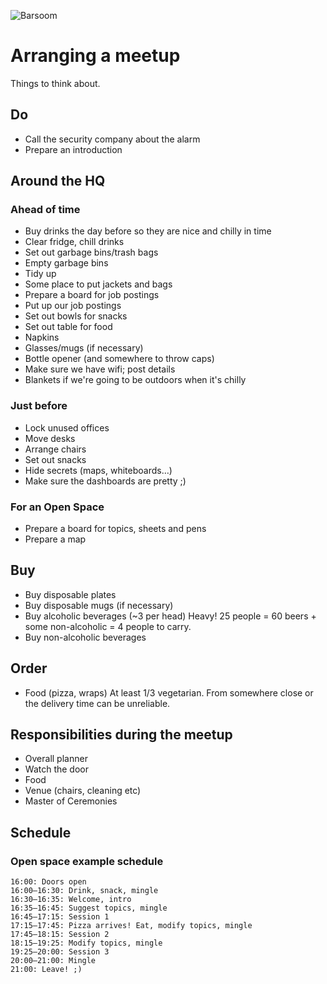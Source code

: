 ![Barsoom](http://barsoom.se/barsoom.png)

# Arranging a meetup

Things to think about.

## Do

* Call the security company about the alarm
* Prepare an introduction


## Around the HQ

### Ahead of time

* Buy drinks the day before so they are nice and chilly in time
* Clear fridge, chill drinks
* Set out garbage bins/trash bags
* Empty garbage bins
* Tidy up
* Some place to put jackets and bags
* Prepare a board for job postings
* Put up our job postings
* Set out bowls for snacks
* Set out table for food
* Napkins
* Glasses/mugs (if necessary)
* Bottle opener (and somewhere to throw caps)
* Make sure we have wifi; post details
* Blankets if we're going to be outdoors when it's chilly

### Just before

* Lock unused offices
* Move desks
* Arrange chairs
* Set out snacks
* Hide secrets (maps, whiteboards…)
* Make sure the dashboards are pretty ;)


### For an Open Space
* Prepare a board for topics, sheets and pens
* Prepare a map


## Buy

* Buy disposable plates
* Buy disposable mugs (if necessary)
* Buy alcoholic beverages (~3 per head)
  Heavy! 25 people = 60 beers + some non-alcoholic = 4 people to carry.
* Buy non-alcoholic beverages


## Order

* Food (pizza, wraps)
  At least 1/3 vegetarian.
  From somewhere close or the delivery time can be unreliable.

## Responsibilities during the meetup

* Overall planner
* Watch the door
* Food
* Venue (chairs, cleaning etc)
* Master of Ceremonies


## Schedule

### Open space example schedule

    16:00: Doors open
    16:00–16:30: Drink, snack, mingle
    16:30–16:35: Welcome, intro
    16:35–16:45: Suggest topics, mingle
    16:45–17:15: Session 1
    17:15–17:45: Pizza arrives! Eat, modify topics, mingle
    17:45–18:15: Session 2
    18:15–19:25: Modify topics, mingle
    19:25–20:00: Session 3
    20:00–21:00: Mingle
    21:00: Leave! ;)
